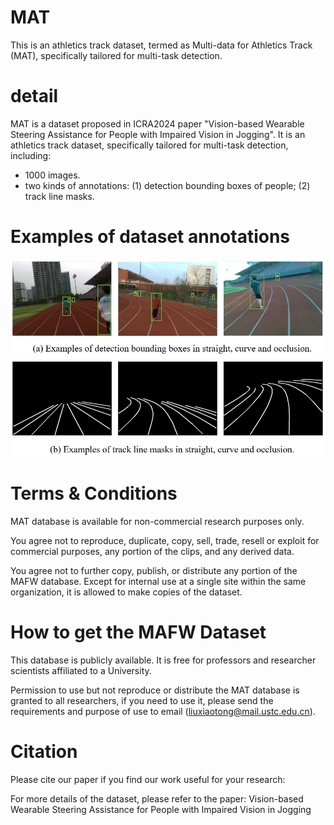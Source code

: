 # MAT
This is an athletics track dataset, termed as Multi-data for Athletics Track (MAT), specifically tailored for multi-task detection.

# detail
MAT is a dataset proposed in ICRA2024 paper "Vision-based Wearable Steering Assistance for People with Impaired Vision in Jogging".
It is an athletics track dataset, specifically tailored for multi-task detection, including:

- 1000 images.
- two kinds of annotations: (1) detection bounding boxes of people; (2) track line masks.



# Examples of dataset annotations
![image](https://github.com/snoopy-l/MAT/blob/main/examples.png)

# Terms & Conditions
MAT database is available for non-commercial research purposes only.

You agree not to reproduce, duplicate, copy, sell, trade, resell or exploit for commercial purposes, any portion of the clips, and any derived data.

You agree not to further copy, publish, or distribute any portion of the MAFW database. Except for internal use at a single site within the same organization, it is allowed to make copies of the dataset.

# How to get the MAFW Dataset
This database is publicly available. It is free for professors and researcher scientists affiliated to a University.

Permission to use but not reproduce or distribute the MAT database is granted to all researchers, if you need to use it, please send the requirements and purpose of use to email (liuxiaotong@mail.ustc.edu.cn).

# Citation
Please cite our paper if you find our work useful for your research:

For more details of the dataset, please refer to the paper: Vision-based Wearable Steering Assistance for People with Impaired Vision in Jogging
